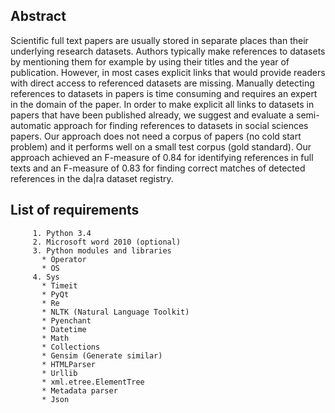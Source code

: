 ## Abstract
Scientific full text papers are usually stored in separate places than their underlying
research datasets. Authors typically make references to datasets by mentioning
them for example by using their titles and the year of publication. However,
in most cases explicit links that would provide readers with direct access to referenced
datasets are missing. Manually detecting references to datasets in papers
is time consuming and requires an expert in the domain of the paper. In order to
make explicit all links to datasets in papers that have been published already, we
suggest and evaluate a semi-automatic approach for finding references to datasets
in social sciences papers. Our approach does not need a corpus of papers (no cold
start problem) and it performs well on a small test corpus (gold standard). Our approach
achieved an F-measure of 0.84 for identifying references in full texts and an
F-measure of 0.83 for finding correct matches of detected references in the da|ra
dataset registry.

## List of requirements
         1. Python 3.4
	     2. Microsoft word 2010 (optional)
         3. Python modules and libraries
           * Operator
           * OS
	     4. Sys
           * Timeit
           * PyQt
           * Re
           * NLTK (Natural Language Toolkit)
           * Pyenchant
           * Datetime
           * Math
           * Collections
           * Gensim (Generate similar)
           * HTMLParser
           * Urllib
           * xml.etree.ElementTree
           * Metadata parser
           * Json